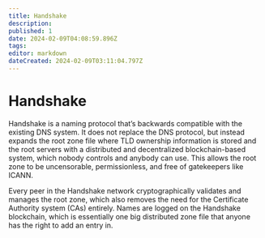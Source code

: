 ```yaml
---
title: Handshake
description: 
published: 1
date: 2024-02-09T04:08:59.896Z
tags: 
editor: markdown
dateCreated: 2024-02-09T03:11:04.797Z
---
```


# Handshake
Handshake is a naming protocol that’s backwards compatible with the existing DNS system. It does not replace the DNS protocol, but instead expands the root zone file where TLD ownership information is stored and the root servers with a distributed and decentralized blockchain-based system, which nobody controls and anybody can use. This allows the root zone to be uncensorable, permissionless, and free of gatekeepers like ICANN.

Every peer in the Handshake network cryptographically validates and manages the root zone, which also removes the need for the Certificate Authority system (CAs) entirely. Names are logged on the Handshake blockchain, which is essentially one big distributed zone file that anyone has the right to add an entry in.